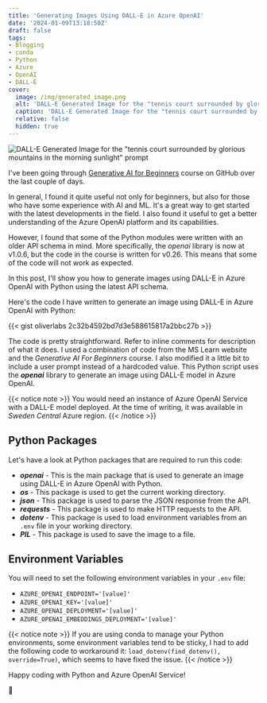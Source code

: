 ```yaml
---
title: 'Generating Images Using DALL-E in Azure OpenAI'
date: '2024-01-09T13:18:50Z'
draft: false
tags:
- Blogging
- conda
- Python
- Azure
- OpenAI
- DALL-E
cover:
  image: /img/generated_image.png
  alt: 'DALL-E Generated Image for the "tennis court surrounded by glorious mountains in the morning sunlight" prompt'
  caption: 'DALL-E Generated Image for the "tennis court surrounded by glorious mountains in the morning sunlight" prompt'
  relative: false
  hidden: true
---
```


![DALL-E Generated Image for the "tennis court surrounded by glorious mountains in the morning sunlight" prompt](/img/generated_image.png)

I've been going through [Generative AI for Beginners](https://github.com/microsoft/generative-ai-for-beginners) course on GitHub over the last couple of days.

In general, I found it quite useful not only for beginners, but also for those who have some experience with AI and ML. It's a great way to get started with the latest developments in the field. I also found it useful to get a better understanding of the Azure OpenAI platform and its capabilities.

However, I found that some of the Python modules were written with an older API schema in mind. More specifically, the _openai_ library is now at v1.0.6, but the code in the course is written for v0.26. This means that some of the code will not work as expected.

In this post, I'll show you how to generate images using DALL-E in Azure OpenAI with Python using the latest API schema.

Here's the code I have written to generate an image using DALL-E in Azure OpenAI with Python:

{{< gist oliverlabs 2c32b4592bd7d3e588615817a2bbc27b >}}

The code is pretty straightforward. Refer to inline comments for description of what it does. I used a combination of code from the MS Learn website and the _Generative AI For Beginners_ course. I also modified it a little bit to include a user prompt instead of a hardcoded value. This Python script uses the **_openai_** library to generate an image using DALL-E model in Azure OpenAI.

{{< notice note >}} You would need an instance of Azure OpenAI Service with a DALL-E model deployed. At the time of writing, it was available in _Sweden Central_ Azure region. {{< /notice >}}

## Python Packages

Let's have a look at Python packages that are required to run this code:

- **_openai_** - This is the main package that is used to generate an image using DALL-E in Azure OpenAI with Python. 
- **_os_** - This package is used to get the current working directory.
- **_json_** - This package is used to parse the JSON response from the API.
- **_requests_** - This package is used to make HTTP requests to the API.
- **_dotenv_** - This package is used to load environment variables from an `.env` file in your working directory.
- **_PIL_** - This package is used to save the image to a file.

## Environment Variables

You will need to set the following environment variables in your `.env` file:

- `AZURE_OPENAI_ENDPOINT='[value]'`
- `AZURE_OPENAI_KEY='[value]'`
- `AZURE_OPENAI_DEPLOYMENT='[value]'`
- `AZURE_OPENAI_EMBEDDINGS_DEPLOYMENT='[value]'`

{{< notice note >}} If you are using conda to manage your Python environments, some environment variables tend to be sticky, I had to add the following code to workaround it: `load_dotenv(find_dotenv(), override=True)`, which seems to have fixed the issue. {{< /notice >}}

Happy coding with Python and Azure OpenAI Service!

🐳

